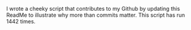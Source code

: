 I wrote a cheeky script that contributes to my Github by updating this ReadMe to illustrate why more than commits matter. This script has run 1442 times.
